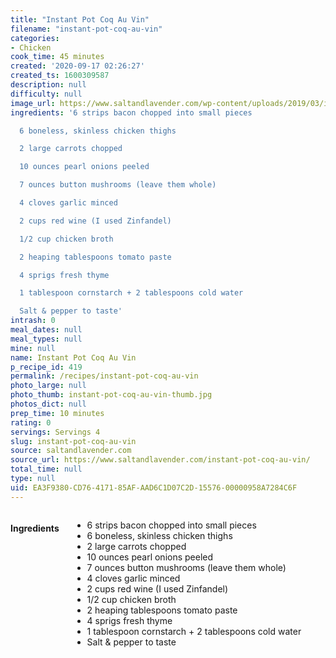 ```yaml
---
title: "Instant Pot Coq Au Vin"
filename: "instant-pot-coq-au-vin"
categories:
- Chicken
cook_time: 45 minutes
created: '2020-09-17 02:26:27'
created_ts: 1600309587
description: null
difficulty: null
image_url: https://www.saltandlavender.com/wp-content/uploads/2019/03/instant-pot-coq-au-vin-recipe-2.jpg
ingredients: '6 strips bacon chopped into small pieces

  6 boneless, skinless chicken thighs

  2 large carrots chopped

  10 ounces pearl onions peeled

  7 ounces button mushrooms (leave them whole)

  4 cloves garlic minced

  2 cups red wine (I used Zinfandel)

  1/2 cup chicken broth

  2 heaping tablespoons tomato paste

  4 sprigs fresh thyme

  1 tablespoon cornstarch + 2 tablespoons cold water

  Salt & pepper to taste'
intrash: 0
meal_dates: null
meal_types: null
mine: null
name: Instant Pot Coq Au Vin
p_recipe_id: 419
permalink: /recipes/instant-pot-coq-au-vin
photo_large: null
photo_thumb: instant-pot-coq-au-vin-thumb.jpg
photos_dict: null
prep_time: 10 minutes
rating: 0
servings: Servings 4
slug: instant-pot-coq-au-vin
source: saltandlavender.com
source_url: https://www.saltandlavender.com/instant-pot-coq-au-vin/
total_time: null
type: null
uid: EA3F9380-CD76-4171-85AF-AAD6C1D07C2D-15576-00000958A7284C6F
---
```

<div class="large-8 medium-7 columns" id="writeup">	</div><!-- #writeup -->
</div><!-- #row-one -->
<div class="row" id="row-two">	<div class="medium-4 small-5 columns" id="ingredients"><h4>Ingredients</h4><div class="box box-ingredients content"><ul>
<li>6 strips bacon chopped into small pieces</li>
<li>6 boneless, skinless chicken thighs</li>
<li>2 large carrots chopped</li>
<li>10 ounces pearl onions peeled</li>
<li>7 ounces button mushrooms (leave them whole)</li>
<li>4 cloves garlic minced</li>
<li>2 cups red wine (I used Zinfandel)</li>
<li>1/2 cup chicken broth</li>
<li>2 heaping tablespoons tomato paste</li>
<li>4 sprigs fresh thyme</li>
<li>1 tablespoon cornstarch + 2 tablespoons cold water</li>
<li>Salt &amp; pepper to taste</li>
</ul>
</div>	</div>	<div class="medium-6 small-7 columns" id="directions">	</div>